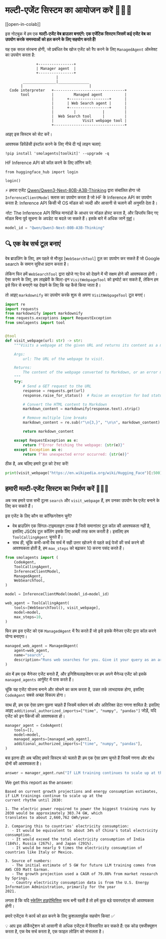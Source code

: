 # मल्टी-एजेंट सिस्टम का आयोजन करें 🤖🤝🤖

[[open-in-colab]]

इस नोटबुक में हम एक **मल्टी-एजेंट वेब ब्राउज़र बनाएंगे: एक एजेंटिक सिस्टम जिसमें कई एजेंट वेब का उपयोग करके समस्याओं को हल करने के लिए सहयोग करते हैं!**

यह एक सरल संरचना होगी, जो प्रबंधित वेब खोज एजेंट को रैप करने के लिए `ManagedAgent` ऑब्जेक्ट का उपयोग करता है:

```
              +----------------+
              | Manager agent  |
              +----------------+
                       |
        _______________|______________
       |                              |
  Code interpreter   +--------------------------------+
       tool          |         Managed agent          |
                     |      +------------------+      |
                     |      | Web Search agent |      |
                     |      +------------------+      |
                     |         |            |         |
                     |  Web Search tool     |         |
                     |             Visit webpage tool |
                     +--------------------------------+
```
आइए इस सिस्टम को सेट करें।

आवश्यक डिपेंडेंसी इंस्टॉल करने के लिए नीचे दी गई लाइन चलाएं:

```
!pip install 'smolagents[toolkit]' --upgrade -q
```

HF Inference API को कॉल करने के लिए लॉगिन करें:

```
from huggingface_hub import login

login()
```

⚡️ हमारा एजेंट [Qwen/Qwen3-Next-80B-A3B-Thinking](https://huggingface.co/Qwen/Qwen3-Next-80B-A3B-Thinking) द्वारा संचालित होगा जो `InferenceClientModel` क्लास का उपयोग करता है जो HF के Inference API का उपयोग करता है: Inference API किसी भी OS मॉडल को जल्दी और आसानी से चलाने की अनुमति देता है।

_नोट:_ The Inference API विभिन्न मानदंडों के आधार पर मॉडल होस्ट करता है, और डिप्लॉय किए गए मॉडल बिना पूर्व सूचना के अपडेट या बदले जा सकते हैं। इसके बारे में अधिक जानें [यहां](https://huggingface.co/docs/api-inference/supported-models)।

```py
model_id = "Qwen/Qwen3-Next-80B-A3B-Thinking"
```

## 🔍 एक वेब सर्च टूल बनाएं

वेब ब्राउज़िंग के लिए, हम पहले से मौजूद [`WebSearchTool`] टूल का उपयोग कर सकते हैं जो Google search के समान सुविधा प्रदान करता है।

लेकिन फिर हमें `WebSearchTool` द्वारा खोजे गए पेज को देखने में भी सक्षम होने की आवश्यकता होगी।
ऐसा करने के लिए, हम लाइब्रेरी के बिल्ट-इन `VisitWebpageTool` को इम्पोर्ट कर सकते हैं, लेकिन हम इसे फिर से बनाएंगे यह देखने के लिए कि यह कैसे किया जाता है।

तो आइए `markdownify` का उपयोग करके शुरू से अपना `VisitWebpageTool` टूल बनाएं।

```py
import re
import requests
from markdownify import markdownify
from requests.exceptions import RequestException
from smolagents import tool


@tool
def visit_webpage(url: str) -> str:
    """Visits a webpage at the given URL and returns its content as a markdown string.

    Args:
        url: The URL of the webpage to visit.

    Returns:
        The content of the webpage converted to Markdown, or an error message if the request fails.
    """
    try:
        # Send a GET request to the URL
        response = requests.get(url)
        response.raise_for_status()  # Raise an exception for bad status codes

        # Convert the HTML content to Markdown
        markdown_content = markdownify(response.text).strip()

        # Remove multiple line breaks
        markdown_content = re.sub(r"\n{3,}", "\n\n", markdown_content)

        return markdown_content

    except RequestException as e:
        return f"Error fetching the webpage: {str(e)}"
    except Exception as e:
        return f"An unexpected error occurred: {str(e)}"
```

ठीक है, अब चलिए हमारे टूल को टेस्ट करें!

```py
print(visit_webpage("https://en.wikipedia.org/wiki/Hugging_Face")[:500])
```

## हमारी मल्टी-एजेंट सिस्टम का निर्माण करें 🤖🤝🤖

अब जब हमारे पास सभी टूल्स `search` और `visit_webpage` हैं, हम उनका उपयोग वेब एजेंट बनाने के लिए कर सकते हैं।

इस एजेंट के लिए कौन सा कॉन्फ़िगरेशन चुनें?
- वेब ब्राउज़िंग एक सिंगल-टाइमलाइन टास्क है जिसे समानांतर टूल कॉल की आवश्यकता नहीं है, इसलिए JSON टूल कॉलिंग इसके लिए अच्छी तरह काम करती है। इसलिए हम `ToolCallingAgent` चुनते हैं।
- साथ ही, चूंकि कभी-कभी वेब सर्च में सही उत्तर खोजने से पहले कई पेजों की सर्च करने की आवश्यकता होती है, हम `max_steps` को बढ़ाकर 10 करना पसंद करते हैं।

```py
from smolagents import (
    CodeAgent,
    ToolCallingAgent,
    InferenceClientModel,
    ManagedAgent,
    WebSearchTool,
)

model = InferenceClientModel(model_id=model_id)

web_agent = ToolCallingAgent(
    tools=[WebSearchTool(), visit_webpage],
    model=model,
    max_steps=10,
)
```

फिर हम इस एजेंट को एक `ManagedAgent` में रैप करते हैं जो इसे इसके मैनेजर एजेंट द्वारा कॉल करने योग्य बनाएगा।

```py
managed_web_agent = ManagedAgent(
    agent=web_agent,
    name="search",
    description="Runs web searches for you. Give it your query as an argument.",
)
```

अंत में हम एक मैनेजर एजेंट बनाते हैं, और इनिशियलाइजेशन पर हम अपने मैनेज्ड एजेंट को इसके `managed_agents` आर्गुमेंट में पास करते हैं।

चूंकि यह एजेंट योजना बनाने और सोचने का काम करता है, उन्नत तर्क लाभदायक होगा, इसलिए `CodeAgent` सबसे अच्छा विकल्प होगा।

साथ ही, हम एक ऐसा प्रश्न पूछना चाहते हैं जिसमें वर्तमान वर्ष और अतिरिक्त डेटा गणना शामिल है: इसलिए आइए `additional_authorized_imports=["time", "numpy", "pandas"]` जोड़ें, यदि एजेंट को इन पैकेजों की आवश्यकता हो।

```py
manager_agent = CodeAgent(
    tools=[],
    model=model,
    managed_agents=[managed_web_agent],
    additional_authorized_imports=["time", "numpy", "pandas"],
)
```

बस इतना ही! अब चलिए हमारे सिस्टम को चलाते हैं! हम एक ऐसा प्रश्न चुनते हैं जिसमें गणना और शोध दोनों की आवश्यकता है।

```py
answer = manager_agent.run("If LLM training continues to scale up at the current rhythm until 2030, what would be the electric power in GW required to power the biggest training runs by 2030? What would that correspond to, compared to some countries? Please provide a source for any numbers used.")
```

We get this report as the answer:
```
Based on current growth projections and energy consumption estimates, if LLM trainings continue to scale up at the 
current rhythm until 2030:

1. The electric power required to power the biggest training runs by 2030 would be approximately 303.74 GW, which 
translates to about 2,660,762 GWh/year.

2. Comparing this to countries' electricity consumption:
   - It would be equivalent to about 34% of China's total electricity consumption.
   - It would exceed the total electricity consumption of India (184%), Russia (267%), and Japan (291%).
   - It would be nearly 9 times the electricity consumption of countries like Italy or Mexico.

3. Source of numbers:
   - The initial estimate of 5 GW for future LLM training comes from AWS CEO Matt Garman.
   - The growth projection used a CAGR of 79.80% from market research by Springs.
   - Country electricity consumption data is from the U.S. Energy Information Administration, primarily for the year 
2021.
```

लगता है कि यदि [स्केलिंग हाइपोथिसिस](https://gwern.net/scaling-hypothesis) सत्य बनी रहती है तो हमें कुछ बड़े पावरप्लांट्स की आवश्यकता होगी।

हमारे एजेंट्स ने कार्य को हल करने के लिए कुशलतापूर्वक सहयोग किया! ✅

💡 आप इस ऑर्केस्ट्रेशन को आसानी से अधिक एजेंट्स में विस्तारित कर सकते हैं: एक कोड एक्जीक्यूशन करता है, एक वेब सर्च करता है, एक फाइल लोडिंग को संभालता है।
